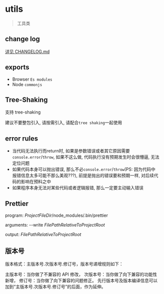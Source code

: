 # utils

> 工具类

## change log

[详见 CHANGELOG.md](./CHANGELOG.md)

## exports

- Browser `Es modules`
- Node `commonjs`

## Tree-Shaking

支持 tree-shaking

建议不要整包引入, 请按需引入, 请配合`tree shaking`一起使用

## error rules

- 当代码无法执行而return时, 如果是参数错误或者其它原因需要`console.error`/`throw`, 如果不这么做, 代码执行没有预期发生时会很懵逼, 无法定位问题
- 如果代码本身可以抛出错误, 那么不必`console.error`/`throw`(PS: 因为代码中报错信息太多可能不那么美观???), 前提是抛出的错误要和预期一样, 对后续代码的影响在预料之中
- 如果程序本身无法对某些代码或者逻辑报错, 那么一定要主动输入错误

## Prettier

program: $ProjectFileDir$/node_modules/.bin/prettier

arguments: --write $FilePathRelativeToProjectRoot$

output: $FilePathRelativeToProjectRoot$

## 版本号

版本格式：主版本号.次版本号.修订号，版本号递增规则如下：

主版本号：当你做了不兼容的 API 修改，
次版本号：当你做了向下兼容的功能性新增，
修订号：当你做了向下兼容的问题修正。
先行版本号及版本编译信息可以加到“主版本号.次版本号.修订号”的后面，作为延伸。
